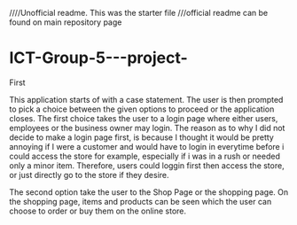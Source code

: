 ////Unofficial readme.  This was the starter file
///official readme can be found on main repository page 

# ICT-Group-5---project-
First

This application starts of with a case statement.
The user is then prompted to pick a choice between the given options to proceed or the application closes.
The first choice takes the user to a login page where either users, employees or the business owner may login.
The reason as to why I did not decide to make a login page first, is because I thought it would be 
pretty annoying if I were a customer and would have to login in everytime before i could access the store for example, 
especially if i was in a rush or needed only a minor item.
Therefore, users could loggin first then access the store, or just directly go to the store if they desire.

The second option take the user to the Shop Page or the shopping page.
On the shopping page, items and products can be seen which the user can choose to order or buy them on the online store.



